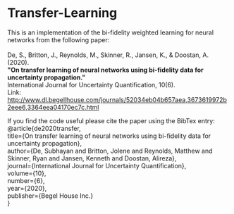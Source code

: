 # Transfer-Learning

This is an implementation of the bi-fidelity weighted learning for neural networks from the following paper:  
<br>De, S., Britton, J., Reynolds, M., Skinner, R., Jansen, K., & Doostan, A. (2020).
<br>**"On transfer learning of neural networks using bi-fidelity data for uncertainty propagation."**
<br>International Journal for Uncertainty Quantification, 10(6).
<br>Link: http://www.dl.begellhouse.com/journals/52034eb04b657aea,3673619972b2eee6,3364eea04170ec7c.html

If you find the code useful please cite the paper using the BibTex entry:
<br>@article{de2020transfer,
<br>title={On transfer learning of neural networks using bi-fidelity data for uncertainty propagation},
<br>author={De, Subhayan and Britton, Jolene and Reynolds, Matthew and Skinner, Ryan and Jansen, Kenneth and Doostan, Alireza},
<br>journal={International Journal for Uncertainty Quantification},
<br>volume={10},
<br>number={6},
<br>year={2020},
<br>publisher={Begel House Inc.}
<br>}
